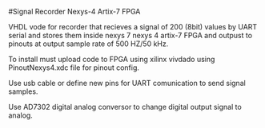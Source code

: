 #Signal Recorder Nexys-4 Artix-7 FPGA

VHDL vode for recorder that recieves a signal of 200 (8bit) values by UART serial and stores them inside nexys 
7 nexys 4 artix-7 FPGA and outpust to pinouts at output sample rate of 500 HZ/50 kHz.

To install must upload code to FPGA using xilinx vivdado using PinoutNexys4.xdc file for pinout config. 

Use usb cable or define new pins for UART comunication to send signal samples. 

Use AD7302 digital analog conversor to change digital output signal to analog. 
